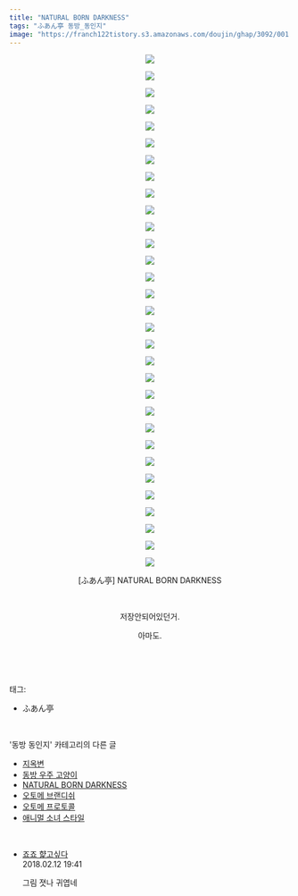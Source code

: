 ```yaml
---
title: "NATURAL BORN DARKNESS"
tags: "ふあん亭 동방_동인지"
image: "https://franch122tistory.s3.amazonaws.com/doujin/ghap/3092/001.jpg"
---
```

<div class="article">
<p style="text-align: center; clear: none; float: none;"><img src="{{ site.imgserver8 }}/ghap/3092/001.jpg"/></p>
<p style="text-align: center; clear: none; float: none;"><img src="{{ site.imgserver8 }}/ghap/3092/002.jpg"/></p>
<p style="text-align: center; clear: none; float: none;"><img src="{{ site.imgserver8 }}/ghap/3092/003.jpg"/></p>
<p style="text-align: center; clear: none; float: none;"><img src="{{ site.imgserver8 }}/ghap/3092/004.jpg"/></p>
<p style="text-align: center; clear: none; float: none;"><img src="{{ site.imgserver8 }}/ghap/3092/005.jpg"/></p>
<p style="text-align: center; clear: none; float: none;"><img src="{{ site.imgserver8 }}/ghap/3092/006.jpg"/></p>
<p style="text-align: center; clear: none; float: none;"><img src="{{ site.imgserver8 }}/ghap/3092/007.jpg"/></p>
<p style="text-align: center; clear: none; float: none;"><img src="{{ site.imgserver8 }}/ghap/3092/008.jpg"/></p>
<p style="text-align: center; clear: none; float: none;"><img src="{{ site.imgserver8 }}/ghap/3092/009.jpg"/></p>
<p style="text-align: center; clear: none; float: none;"><img src="{{ site.imgserver8 }}/ghap/3092/010.jpg"/></p>
<p style="text-align: center; clear: none; float: none;"><img src="{{ site.imgserver8 }}/ghap/3092/011.jpg"/></p>
<p style="text-align: center; clear: none; float: none;"><img src="{{ site.imgserver8 }}/ghap/3092/012.jpg"/></p>
<p style="text-align: center; clear: none; float: none;"><img src="{{ site.imgserver8 }}/ghap/3092/013.jpg"/></p>
<p style="text-align: center; clear: none; float: none;"><img src="{{ site.imgserver8 }}/ghap/3092/014.jpg"/></p>
<p style="text-align: center; clear: none; float: none;"><img src="{{ site.imgserver8 }}/ghap/3092/015.jpg"/></p>
<p style="text-align: center; clear: none; float: none;"><img src="{{ site.imgserver8 }}/ghap/3092/016.jpg"/></p>
<p style="text-align: center; clear: none; float: none;"><img src="{{ site.imgserver8 }}/ghap/3092/017.jpg"/></p>
<p style="text-align: center; clear: none; float: none;"><img src="{{ site.imgserver8 }}/ghap/3092/018.jpg"/></p>
<p style="text-align: center; clear: none; float: none;"><img src="{{ site.imgserver8 }}/ghap/3092/019.jpg"/></p>
<p style="text-align: center; clear: none; float: none;"><img src="{{ site.imgserver8 }}/ghap/3092/020.jpg"/></p>
<p style="text-align: center; clear: none; float: none;"><img src="{{ site.imgserver8 }}/ghap/3092/021.jpg"/></p>
<p style="text-align: center; clear: none; float: none;"><img src="{{ site.imgserver8 }}/ghap/3092/022.jpg"/></p>
<p style="text-align: center; clear: none; float: none;"><img src="{{ site.imgserver8 }}/ghap/3092/023.jpg"/></p>
<p style="text-align: center; clear: none; float: none;"><img src="{{ site.imgserver8 }}/ghap/3092/024.jpg"/></p>
<p style="text-align: center; clear: none; float: none;"><img src="{{ site.imgserver8 }}/ghap/3092/025.jpg"/></p>
<p style="text-align: center; clear: none; float: none;"><img src="{{ site.imgserver8 }}/ghap/3092/026.jpg"/></p>
<p style="text-align: center; clear: none; float: none;"><img src="{{ site.imgserver8 }}/ghap/3092/027.jpg"/></p>
<p style="text-align: center; clear: none; float: none;"><img src="{{ site.imgserver8 }}/ghap/3092/028.jpg"/></p>
<p style="text-align: center; clear: none; float: none;"><img src="{{ site.imgserver8 }}/ghap/3092/029.jpg"/></p>
<p style="text-align: center; clear: none; float: none;"><img src="{{ site.imgserver8 }}/ghap/3092/030.jpg"/></p>
<p style="text-align: center; clear: none; float: none;"><img src="{{ site.imgserver8 }}/ghap/3092/031.jpg"/></p>
<p style="text-align: center; clear: none; float: none;">[ふあん亭] NATURAL BORN DARKNESS</p>
<p style="text-align: center; clear: none; float: none;"><br/></p>
<p style="text-align: center; clear: none; float: none;">저장안되어있던거.</p>
<p style="text-align: center; clear: none; float: none;">아마도.</p>
<p><br/></p>
</div><br/>
<div class="tagTrail">
<p>태그: </p>
<ul>
<li>ふあん亭</li>
</ul>
</div><br/>
<div class="another">
<p>'동방 동인지' 카테고리의 다른 글</p>
<ul>
<li><a href="/ghap_3101">지옥변</a></li>
<li><a href="/ghap_3098">동방 우주 고양이</a></li>
<li><a href="/ghap_3092">NATURAL BORN DARKNESS</a></li>
<li><a href="/ghap_3086">오토메 브랜디쉬</a></li>
<li><a href="/ghap_3085">오토메 프로토콜</a></li>
<li><a href="/ghap_3084">애니멀 소녀 스타일</a></li>
</ul>
</div><br/>
<div class="cb_module cb_fluid">
<div class="cb_wrt cb_profile">
<div class="comment">
<ul>
<li class="cb_thumb_off" id="comment15198238">
<div class="cb_comment_area">
<div class="cb_info_area">
<div class="cb_section">
<span class="cb_nick_name"> <a href="http://aaa" onclick="return openLinkInNewWindow(this)">죠죠 햝고싶다</a></span>
</div>
<div class="cb_section">
<span class="cb_date">2018.02.12 19:41 </span>
</div>
</div>
<div class="cb_dsc_comment">
<p class="cb_dsc">
											그림 졋나 귀엽네
										</p>
</div>
</div></li>
</ul>
</div>
</div><!-- commentList close -->
</div><br/>
